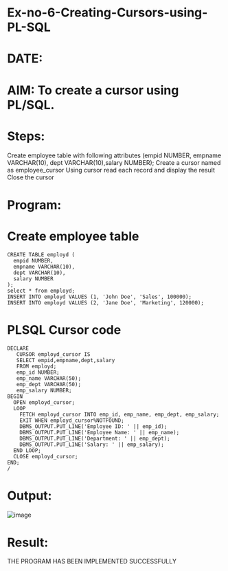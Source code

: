 # Ex-no-6-Creating-Cursors-using-PL-SQL
# DATE:
# AIM: To create a cursor using PL/SQL.
# Steps:
Create employee table with following attributes (empid NUMBER, empname VARCHAR(10), dept VARCHAR(10),salary NUMBER);
Create a cursor named as employee_cursor
Using cursor read each record and display the result
Close the cursor
# Program:
# Create employee table
```
CREATE TABLE employd (
  empid NUMBER,
  empname VARCHAR(10),
  dept VARCHAR(10),
  salary NUMBER
);
select * from employd;
INSERT INTO employd VALUES (1, 'John Doe', 'Sales', 100000);
INSERT INTO employd VALUES (2, 'Jane Doe', 'Marketing', 120000);
```
# PLSQL Cursor code
```
DECLARE
   CURSOR employd_cursor IS
   SELECT empid,empname,dept,salary
   FROM employd;
   emp_id NUMBER;
   emp_name VARCHAR(50);
   emp_dept VARCHAR(50);
   emp_salary NUMBER;
BEGIN
  OPEN employd_cursor;
  LOOP
    FETCH employd_cursor INTO emp_id, emp_name, emp_dept, emp_salary;
    EXIT WHEN employd_cursor%NOTFOUND;
    DBMS_OUTPUT.PUT_LINE('Employee ID: ' || emp_id);
    DBMS_OUTPUT.PUT_LINE('Employee Name: ' || emp_name);
    DBMS_OUTPUT.PUT_LINE('Department: ' || emp_dept);
    DBMS_OUTPUT.PUT_LINE('Salary: ' || emp_salary);
  END LOOP;
  CLOSE employd_cursor;
END;
/
```
# Output:
![image](https://github.com/imthiyas19/Ex-no-6-Creating-Cursors-using-PL-SQL/assets/120353416/599f5baa-399b-45a2-a168-8e19c1a51312)


# Result:
THE PROGRAM HAS BEEN IMPLEMENTED SUCCESSFULLY

